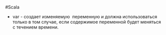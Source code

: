 #Scala 

* var - создает изменяемую  переменную и должна использоваться только в том случае, если содержимое переменной будет меняться с течением времени.